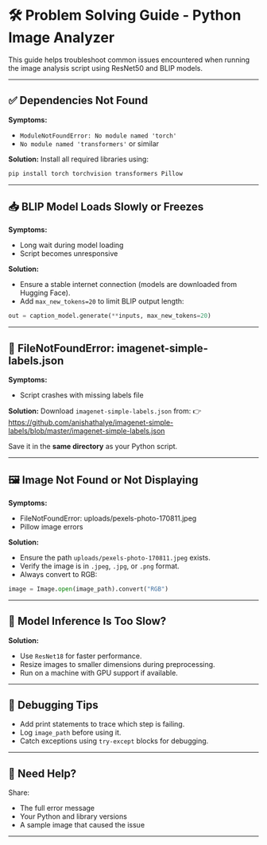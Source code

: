 
# 🛠️ Problem Solving Guide - Python Image Analyzer

This guide helps troubleshoot common issues encountered when running the image analysis script using ResNet50 and BLIP models.

---

## ✅ Dependencies Not Found

**Symptoms:**
- `ModuleNotFoundError: No module named 'torch'`
- `No module named 'transformers'` or similar

**Solution:**
Install all required libraries using:

```bash
pip install torch torchvision transformers Pillow
```

---

## 📥 BLIP Model Loads Slowly or Freezes

**Symptoms:**
- Long wait during model loading
- Script becomes unresponsive

**Solution:**
- Ensure a stable internet connection (models are downloaded from Hugging Face).
- Add `max_new_tokens=20` to limit BLIP output length:

```python
out = caption_model.generate(**inputs, max_new_tokens=20)
```

---

## 📁 FileNotFoundError: imagenet-simple-labels.json

**Symptoms:**
- Script crashes with missing labels file

**Solution:**
Download `imagenet-simple-labels.json` from:
👉 https://github.com/anishathalye/imagenet-simple-labels/blob/master/imagenet-simple-labels.json

Save it in the **same directory** as your Python script.

---

## 🖼️ Image Not Found or Not Displaying

**Symptoms:**
- FileNotFoundError: uploads/pexels-photo-170811.jpeg
- Pillow image errors

**Solution:**
- Ensure the path `uploads/pexels-photo-170811.jpeg` exists.
- Verify the image is in `.jpeg`, `.jpg`, or `.png` format.
- Always convert to RGB:

```python
image = Image.open(image_path).convert("RGB")
```

---

## 🧠 Model Inference Is Too Slow?

**Solution:**
- Use `ResNet18` for faster performance.
- Resize images to smaller dimensions during preprocessing.
- Run on a machine with GPU support if available.

---

## 🧪 Debugging Tips

- Add print statements to trace which step is failing.
- Log `image_path` before using it.
- Catch exceptions using `try-except` blocks for debugging.

---

## 💬 Need Help?

Share:
- The full error message
- Your Python and library versions
- A sample image that caused the issue

---
